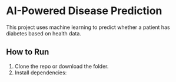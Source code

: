 # AI-Powered Disease Prediction

This project uses machine learning to predict whether a patient has diabetes based on health data.

## How to Run

1. Clone the repo or download the folder.
2. Install dependencies:
